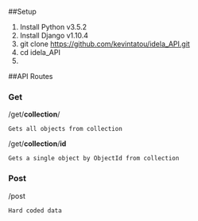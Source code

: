 ##Setup
1. Install Python v3.5.2
2. Install Django v1.10.4
3. git clone https://github.com/kevintatou/idela_API.git
4. cd idela_API
5. 

##API Routes
### Get
/get/**collection**/
```
Gets all objects from collection
```
/get/**collection**/**id**
```
Gets a single object by ObjectId from collection
```
### Post
/post
```
Hard coded data 
```
